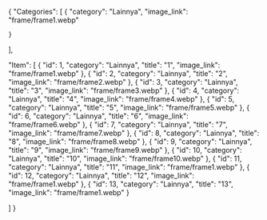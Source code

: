 {
     "Categories": [
    {
      "category": "Lainnya",
      "image_link": "frame/frame1.webp"

    }
  ],

  "Item": [
    {
      "id": 1,
      "category": "Lainnya",
      "title": "1",
      "image_link": "frame/frame1.webp"
    },
    {
      "id": 2,
      "category": "Lainnya",
      "title": "2",
      "image_link": "frame/frame2.webp"
    },
    {
      "id": 3,
      "category": "Lainnya",
      "title": "3",
      "image_link": "frame/frame3.webp"
    },
    {
      "id": 4,
      "category": "Lainnya",
      "title": "4",
      "image_link": "frame/frame4.webp"
    },
    {
      "id": 5,
      "category": "Lainnya",
      "title": "5",
      "image_link": "frame/frame5.webp"
    },
    {
      "id": 6,
      "category": "Lainnya",
      "title": "6",
      "image_link": "frame/frame6.webp"
    },
    {
      "id": 7,
      "category": "Lainnya",
      "title": "7",
      "image_link": "frame/frame7.webp"
    },
    {
      "id": 8,
      "category": "Lainnya",
      "title": "8",
      "image_link": "frame/frame8.webp"
    },
    {
      "id": 9,
      "category": "Lainnya",
      "title": "9",
      "image_link": "frame/frame9.webp"
    },
    {
      "id": 10,
      "category": "Lainnya",
      "title": "10",
      "image_link": "frame/frame10.webp"
    },
    {
      "id": 11,
      "category": "Lainnya",
      "title": "11",
      "image_link": "frame/frame1.webp"
    },
        {
      "id": 12,
      "category": "Lainnya",
      "title": "12",
      "image_link": "frame/frame1.webp"
    },
        {
      "id": 13,
      "category": "Lainnya",
      "title": "13",
      "image_link": "frame/frame1.webp"
    }


  ]
}
